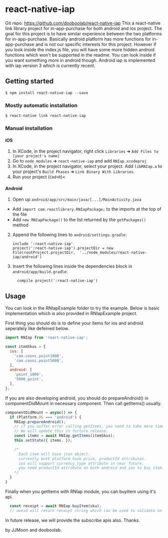 
# react-native-iap
Git repo: https://github.com/dooboolab/react-native-iap
This a react-native link library project for in-app-purchase for both android and ios project. The goal for this project is to have similar experience between the two platforms for in-app-purchase. Basically android platform has more functions for in-app-purchase and is not our specific interests for this project. However if you look inside the index.js file, you will have some more hidden android functions which won't be supported in the readme. You can look inside if you want something more in android though. Android iap is implemented with iap version 3 which is currently recent.

## Getting started

`$ npm install react-native-iap --save`

### Mostly automatic installation

`$ react-native link react-native-iap`

### Manual installation


#### iOS

1. In XCode, in the project navigator, right click `Libraries` ➜ `Add Files to [your project's name]`
2. Go to `node_modules` ➜ `react-native-iap` and add `RNIap.xcodeproj`
3. In XCode, in the project navigator, select your project. Add `libRNIap.a` to your project's `Build Phases` ➜ `Link Binary With Libraries`
4. Run your project (`Cmd+R`)<

#### Android

1. Open up `android/app/src/main/java/[...]/MainActivity.java`
  - Add `import com.reactlibrary.RNIapPackage;` to the imports at the top of the file
  - Add `new RNIapPackage()` to the list returned by the `getPackages()` method
2. Append the following lines to `android/settings.gradle`:
  	```
  	include ':react-native-iap'
  	project(':react-native-iap').projectDir = new File(rootProject.projectDir, 	'../node_modules/react-native-iap/android')
  	```
3. Insert the following lines inside the dependencies block in `android/app/build.gradle`:
  	```
      compile project(':react-native-iap')
  	```
## Usage
You can look in the RNIapExample folder to try the example. Below is basic implementation which is also provided in RNIapExample project.

First thing you should do is to define your items for ios and android seperately like defeined below.
```javascript
import RNIap from 'react-native-iap';

const itemSkus = {
  ios: [
    'com.cooni.point1000',
    'com.cooni.point5000',
  ],
  android: [
    'point_1000',
    '5000_point',
  ],
};
```

If you are also developing android, you should do prepareAndroid() in componentDidMount in necessary component. Then call getItems() usually.
```javascript
componentDidMount = async() => {
  if (Platform.OS === 'android') {
    RNIap.prepareAndroid();
    // if you suffer error calling getItems, you need to take more time giving setTimeout function.
    // We will update this in furture release.
    const items = await RNIap.getItems(itemSkus);
    this.setState({ items, });

    /* 
      Each item will have json object.
      currently both platform have price, productId attributes.
      ios will support currency_type attribute in near future.
      you need productId attribute on both android and ios to buy item.
    */
  }
}
```

Finally when you getItems with RNIap module, you can buyItem using it's api.
```javascript
  const receipt = await RNIap.buyItem(sku);
  // avoid will return receipt string which can be used to validate on your server.
```

In future release, we will provide the subscribe apis also.
Thanks.

by JJMoon and dooboolab.
